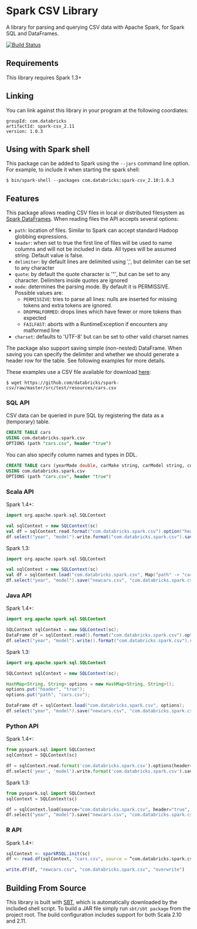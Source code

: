 # Spark CSV Library

A library for parsing and querying CSV data with Apache Spark, for Spark SQL and DataFrames.

[![Build Status](https://travis-ci.org/databricks/spark-csv.svg?branch=master)](https://travis-ci.org/databricks/spark-csv)

## Requirements

This library requires Spark 1.3+

## Linking
You can link against this library in your program at the following coordiates:

```
groupId: com.databricks
artifactId: spark-csv_2.11
version: 1.0.3
```

## Using with Spark shell
This package can be added to  Spark using the `--jars` command line option.  For example, to include it when starting the spark shell:

```
$ bin/spark-shell --packages com.databricks:spark-csv_2.10:1.0.3
```

## Features
This package allows reading CSV files in local or distributed filesystem as [Spark DataFrames](https://spark.apache.org/docs/1.3.0/sql-programming-guide.html).
When reading files the API accepts several options:
* `path`: location of files. Similar to Spark can accept standard Hadoop globbing expressions.
* `header`: when set to true the first line of files will be used to name columns and will not be included in data. All types will be assumed string. Default value is false.
* `delimiter`: by default lines are delimited using ',', but delimiter can be set to any character
* `quote`: by default the quote character is '"', but can be set to any character. Delimiters inside quotes are ignored
* `mode`: determines the parsing mode. By default it is PERMISSIVE. Possible values are:
  * `PERMISSIVE`: tries to parse all lines: nulls are inserted for missing tokens and extra tokens are ignored.
  * `DROPMALFORMED`: drops lines which have fewer or more tokens than expected
  * `FAILFAST`: aborts with a RuntimeException if encounters any malformed line
* `charset`: defaults to 'UTF-8' but can be set to other valid charset names

The package also support saving simple (non-nested) DataFrame. When saving you can specify the delimiter and whether we should generate a header row for the table. See following examples for more details.

These examples use a CSV file available for download [here](https://github.com/databricks/spark-csv/raw/master/src/test/resources/cars.csv):

```
$ wget https://github.com/databricks/spark-csv/raw/master/src/test/resources/cars.csv
```

### SQL API
CSV data can be queried in pure SQL by registering the data as a (temporary) table.

```sql
CREATE TABLE cars
USING com.databricks.spark.csv
OPTIONS (path "cars.csv", header "true")
```

You can also specify column names and types in DDL.
```sql
CREATE TABLE cars (yearMade double, carMake string, carModel string, comments string, blank string)
USING com.databricks.spark.csv
OPTIONS (path "cars.csv", header "true")
```

### Scala API
Spark 1.4+:
```scala
import org.apache.spark.sql.SQLContext

val sqlContext = new SQLContext(sc)
val df = sqlContext.read.format("com.databricks.spark.csv").option("header", "true").load("cars.csv")
df.select("year", "model").write.format("com.databricks.spark.csv").save("newcars.csv")
```

Spark 1.3:
```scala
import org.apache.spark.sql.SQLContext

val sqlContext = new SQLContext(sc)
val df = sqlContext.load("com.databricks.spark.csv", Map("path" -> "cars.csv", "header" -> "true"))
df.select("year", "model").save("newcars.csv", "com.databricks.spark.csv")
```


### Java API
Spark 1.4+:
```java
import org.apache.spark.sql.SQLContext

SQLContext sqlContext = new SQLContext(sc);
DataFrame df = sqlContext.read().format("com.databricks.spark.csv").option("header", "true").load("cars.csv");
df.select("year", "model").write().format("com.databricks.spark.csv").save("newcars.csv");
```

Spark 1.3:
```java
import org.apache.spark.sql.SQLContext

SQLContext sqlContext = new SQLContext(sc);

HashMap<String, String> options = new HashMap<String, String>();
options.put("header", "true");
options.put("path", "cars.csv");

DataFrame df = sqlContext.load("com.databricks.spark.csv", options);
df.select("year", "model").save("newcars.csv", "com.databricks.spark.csv");
```

### Python API
Spark 1.4+:
```python
from pyspark.sql import SQLContext
sqlContext = SQLContext(sc)

df = sqlContext.read.format('com.databricks.spark.csv').options(header='true').load('cars.csv')
df.select('year', 'model').write.format('com.databricks.spark.csv').save('newcars.csv')
```

Spark 1.3:
```python
from pyspark.sql import SQLContext
sqlContext = SQLContext(sc)

df = sqlContext.load(source="com.databricks.spark.csv", header="true", path = "cars.csv")
df.select("year", "model").save("newcars.csv", "com.databricks.spark.csv")
```

### R API
Spark 1.4+:
```R
sqlContext <- sparkRSQL.init(sc)
df <- read.df(sqlContext, "cars.csv", source = “com.databricks.spark.csv”)

write.df(df, "newcars.csv", "com.databricks.spark.csv", "overwrite")
```

## Building From Source
This library is built with [SBT](http://www.scala-sbt.org/0.13/docs/Command-Line-Reference.html), which is automatically downloaded by the included shell script. To build a JAR file simply run `sbt/sbt package` from the project root. The build configuration includes support for both Scala 2.10 and 2.11.
